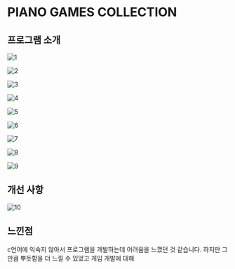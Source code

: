 # PIANO GAMES COLLECTION

## 프로그램 소개

![1](https://user-images.githubusercontent.com/70316489/195382854-585f18f0-fcb7-4262-9faf-916823ae93f8.png)


![2](https://user-images.githubusercontent.com/70316489/195383037-e35b6a60-f741-4f1a-a2a8-e577f5ee6a56.png)


![3](https://user-images.githubusercontent.com/70316489/195383088-3c7c01a6-32c7-4814-8e80-5a09699ce971.png)


![4](https://user-images.githubusercontent.com/70316489/195383135-3f74bb75-8b79-4d3a-b3e2-910808821e57.png)


![5](https://user-images.githubusercontent.com/70316489/195383138-02b8daf3-9347-4c7d-a4fc-5d8cb45ad6ff.png)


![6](https://user-images.githubusercontent.com/70316489/195383140-708bfd49-8838-4c92-8a98-6e59149a9fb9.png)


![7](https://user-images.githubusercontent.com/70316489/195383122-82f26bc9-27bc-4c90-864c-c244f7aef573.png)


![8](https://user-images.githubusercontent.com/70316489/195383125-c3104e2a-0697-40c7-8be3-8283d613d86e.png)


![9](https://user-images.githubusercontent.com/70316489/195383127-0c4bec79-e947-4153-a63c-aae1f5440930.png)


## 개선 사항

![10](https://user-images.githubusercontent.com/70316489/195383132-15478227-fa30-4bdf-ace1-8f562c4e5677.png)


## 느낀점
c언어에 익숙지 않아서 프로그램을 개발하는데 어려움을 느꼈던 것 같습니다.
하지만 그 만큼 뿌듯함을 더 느낄 수 있었고 게임 개발에 대해 
